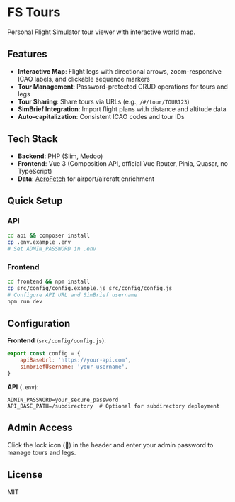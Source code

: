 # FS Tours

Personal Flight Simulator tour viewer with interactive world map.

## Features

- **Interactive Map**: Flight legs with directional arrows, zoom-responsive ICAO labels, and clickable sequence markers
- **Tour Management**: Password-protected CRUD operations for tours and legs
- **Tour Sharing**: Share tours via URLs (e.g., `/#/tour/TOUR123`)
- **SimBrief Integration**: Import flight plans with distance and altitude data
- **Auto-capitalization**: Consistent ICAO codes and tour IDs

## Tech Stack

- **Backend**: PHP (Slim, Medoo)
- **Frontend**: Vue 3 (Composition API, official Vue Router, Pinia, Quasar, no TypeScript)
- **Data**: [AeroFetch](https://github.com/tiagohillebrandt/aerofetch) for airport/aircraft enrichment

## Quick Setup

### API

```bash
cd api && composer install
cp .env.example .env
# Set ADMIN_PASSWORD in .env
```

### Frontend

```bash
cd frontend && npm install
cp src/config/config.example.js src/config/config.js
# Configure API URL and SimBrief username
npm run dev
```

## Configuration

**Frontend** (`src/config/config.js`):

```javascript
export const config = {
	apiBaseUrl: 'https://your-api.com',
	simbriefUsername: 'your-username',
}
```

**API** (`.env`):

```env
ADMIN_PASSWORD=your_secure_password
API_BASE_PATH=/subdirectory  # Optional for subdirectory deployment
```

## Admin Access

Click the lock icon (🔐) in the header and enter your admin password to manage tours and legs.

## License

MIT
